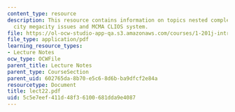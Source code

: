 ```yaml
---
content_type: resource
description: This resource contains information on topics nested complexity, the mexico
  city megacity issues and MCMA CLIOS system.
file: https://ol-ocw-studio-app-qa.s3.amazonaws.com/courses/1-201j-introduction-to-transportation-systems-fall-2006/5c5e7eef411d48f36100681dda9e4087_lect22.pdf
file_type: application/pdf
learning_resource_types:
- Lecture Notes
ocw_type: OCWFile
parent_title: Lecture Notes
parent_type: CourseSection
parent_uid: 602765da-8b70-e5c6-8d6b-ba9dfcf2e84a
resourcetype: Document
title: lect22.pdf
uid: 5c5e7eef-411d-48f3-6100-681dda9e4087
---
```

